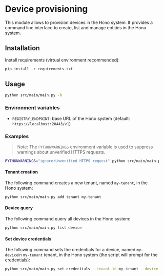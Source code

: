 # Device provisioning

This module allows to provision devices in the Hono system. It provides a command line interface to create, list and manage entities in the Hono system.

## Installation

Install requirements (virtual environment recommended):

```bash
pip install -r requirements.txt
```

## Usage

```bash
python src/main/main.py -h
```

### Environment variables

- `REGISTRY_ENDPOINT`: base URL of the Hono system (default: `https://localhost:28443/v1`)

### Examples

> Note: The `PYTHONWARNINGS` environment variable is used to suppress warnings about unverified HTTPS requests.

```bash
PYTHONWARNINGS="ignore:Unverified HTTPS request" python src/main/main.py ...
```

#### Tenant creation

The following command creates a new tenant, named `my-tenant`, in the Hono system:

```bash
python src/main/main.py add tenant my-tenant
```

#### Device query

The following command query all devices in the Hono system:

```bash
python src/main/main.py list device
```

#### Set device credentials

The following command sets the credentials for a device, named `my-device`in  `my-tenant` tenant, in the Hono system (the script will prompt for the credentials):

```bash
python src/main/main.py set-credentials --tenant-id my-tenant --device-id my-device
```
